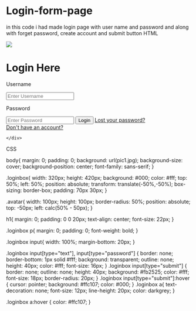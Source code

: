 # Login-form-page
in this code i had made login page with user name and password and along with forget password, create account  and submit button
HTML


<html>
<head>
<title>Login Form Design</title>
    <link rel="stylesheet" type="text/css" href="style.css">
<body>
    <div class="loginbox">
    <img src="avatar.png" class="avatar">
        <h1>Login Here</h1>
        <form>
            <p>Username</p>
            <input type="text" name="" placeholder="Enter Username">
            <p>Password</p>
            <input type="password" name="" placeholder="Enter Password">
            <input type="submit" name="" value="Login">
            <a href="#">Lost your password?</a><br>
            <a href="#">Don't have an account?</a>
        </form>
        
    </div>

</body>
</head>
</html>

CSS

body{
    margin: 0;
    padding: 0;
    background: url(pic1.jpg);
    background-size: cover;
    background-position: center;
    font-family: sans-serif;
}

.loginbox{
    width: 320px;
    height: 420px;
    background: #000;
    color: #fff;
    top: 50%;
    left: 50%;
    position: absolute;
    transform: translate(-50%,-50%);
    box-sizing: border-box;
    padding: 70px 30px;
}

.avatar{
    width: 100px;
    height: 100px;
    border-radius: 50%;
    position: absolute;
    top: -50px;
    left: calc(50% - 50px);
}

h1{
    margin: 0;
    padding: 0 0 20px;
    text-align: center;
    font-size: 22px;
}

.loginbox p{
    margin: 0;
    padding: 0;
    font-weight: bold;
}

.loginbox input{
    width: 100%;
    margin-bottom: 20px;
}

.loginbox input[type="text"], input[type="password"]
{
    border: none;
    border-bottom: 1px solid #fff;
    background: transparent;
    outline: none;
    height: 40px;
    color: #fff;
    font-size: 16px;
}
.loginbox input[type="submit"]
{
    border: none;
    outline: none;
    height: 40px;
    background: #fb2525;
    color: #fff;
    font-size: 18px;
    border-radius: 20px;
}
.loginbox input[type="submit"]:hover
{
    cursor: pointer;
    background: #ffc107;
    color: #000;
}
.loginbox a{
    text-decoration: none;
    font-size: 12px;
    line-height: 20px;
    color: darkgrey;
}

.loginbox a:hover
{
    color: #ffc107;
}

































































